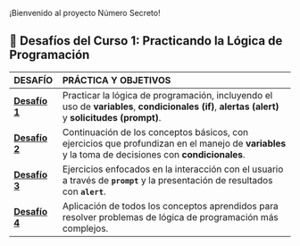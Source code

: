 ¡Bienvenido al proyecto Número Secreto!

## 🚀 Desafíos del Curso 1: Practicando la Lógica de Programación

| DESAFÍO | PRÁCTICA Y OBJETIVOS |
| :--- | :--- |
| **[Desafío 1](desafiosCurso1/Desafio-1.md)** | Practicar la lógica de programación, incluyendo el uso de **variables**, **condicionales (if)**, **alertas (alert)** y **solicitudes (prompt)**. |
| **[Desafío 2](desafiosCurso1/Desafio-2.md)** | Continuación de los conceptos básicos, con ejercicios que profundizan en el manejo de **variables** y la toma de decisiones con **condicionales**. |
| **[Desafío 3](desafiosCurso1/Desafio-3.md)** | Ejercicios enfocados en la interacción con el usuario a través de **`prompt`** y la presentación de resultados con **`alert`**. |
| **[Desafío 4](desafiosCurso1/Desafio-4.md)** | Aplicación de todos los conceptos aprendidos para resolver problemas de lógica de programación más complejos. |
